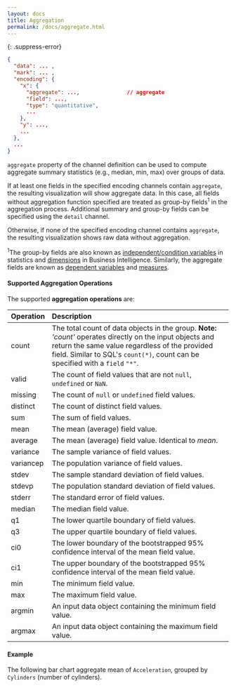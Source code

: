 ```yaml
---
layout: docs
title: Aggregation
permalink: /docs/aggregate.html
---
```


<!-- TODO why aggregation -->

{: .suppress-error}
```json
{
  "data": ... ,
  "mark": ... ,
  "encoding": {
    "x": {
      "aggregate": ...,               // aggregate
      "field": ...,
      "type": "quantitative",
      ...
    },
    "y": ...,
    ...
  },
  ...
}
```

`aggregate` property of the channel definition can be used to compute aggregate summary statistics (e.g., median, min, max) over groups of data.

If at least one fields in the specified encoding channels contain `aggregate`, the resulting visualization will show aggregate data. In this case, all fields without aggregation function specified are treated as group-by fields<sup>1</sup> in the aggregation process. Additional summary and group-by fields can be specified using the `detail` channel.

Otherwise, if none of the specified encoding channel contains `aggregate`, the resulting visualization shows raw data without aggregation.

<span class="note-line"><sup>1</sup>The group-by fields are also known as [independent/condition variables](https://en.wikipedia.org/wiki/Dependent_and_independent_variables) in statistics and [dimensions](https://en.wikipedia.org/wiki/Dimension_(data_warehouse)) in Business Intelligence. Similarly, the aggregate fields are known as [dependent variables](https://en.wikipedia.org/wiki/Dependent_and_independent_variables) and [measures](https://en.wikipedia.org/wiki/Measure_(data_warehouse)). </span>

#### Supported Aggregation Operations

The supported **aggregation operations** are:

| Operation | Description  |
| :-------- | :------------|
| count     | The total count of data objects in the group. <span class="note-line">__Note:__ _'count'_ operates directly on the input objects and return the same value regardless of the provided field. Similar to SQL's `count(*)`, count can be specified with a `field` `"*"`.|
| valid     | The count of field values that are not `null`, `undefined` or `NaN`.|
| missing   | The count of `null` or `undefined` field values.|
| distinct  | The count of distinct field values.|
| sum       | The sum of field values.|
| mean      | The mean (average) field value.|
| average   | The mean (average) field value. Identical to _mean_.|
| variance  | The sample variance of field values.|
| variancep | The population variance of field values.|
| stdev     | The sample standard deviation of field values.|
| stdevp    | The population standard deviation of field values.|
| stderr    | The standard error of field values.|
| median    | The median field value.|
| q1        | The lower quartile boundary of field values.|
| q3        | The upper quartile boundary of field values.|
| ci0       | The lower boundary of the bootstrapped 95% confidence interval of the mean field value.|
| ci1       | The upper boundary of the bootstrapped 95% confidence interval of the mean field value.|
| min       | The minimum field value.|
| max       | The maximum field value.|
| argmin    | An input data object containing the minimum field value.|
| argmax    | An input data object containing the maximum field value.|


#### Example

The following bar chart aggregate mean of `Acceleration`, grouped by `Cylinders` (number of cylinders).

<div class="vl-example" data-name="bar_aggregate_vertical"></div>

<!-- TODO make scatter_aggregate_detail -->
